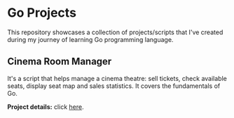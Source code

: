 # Go Projects

This repository showcases a collection of projects/scripts that I've created during my journey of learning Go programming language.

## Cinema Room Manager

It's a script that helps manage a cinema theatre: sell tickets, check available seats, display seat map and sales statistics. It covers the fundamentals of Go.
<br />

**Project details:** click [here](https://hyperskill.org/projects/399).
